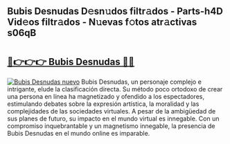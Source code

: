 ## Bubis Desnudas D𝚎sn𝚞dos filtr𝚊dos - Parts-h4D Vid𝚎os filtr𝚊dos - N𝚞evas f𝚘tos atr𝚊ctivas s06qB

# <h2><a href="http://mb8b32.tromn.icu/?c=Bubis+Desnudas">🔗👉👉👉 Bubis Desnudas 🔗🔗</a></h2>

[![Bubis Desnudas nuevo](https://i.imgur.com/pEAQMta.gif)](http://mb8b32.tromn.icu/?c=Bubis+Desnudas)
Bubis Desnudas, un personaje complejo e intrigante, elude la clasificación directa. Su método poco ortodoxo de crear una persona en línea ha magnetizado y ofendido a los espectadores, estimulando debates sobre la expresión artística, la moralidad y las complejidades de las sociedades virtuales. A pesar de la ambigüedad de sus planes de futuro, su impacto en el mundo virtual es innegable. Con un compromiso inquebrantable y un magnetismo innegable, la presencia de Bubis Desnudas en el mundo online es imparable.

